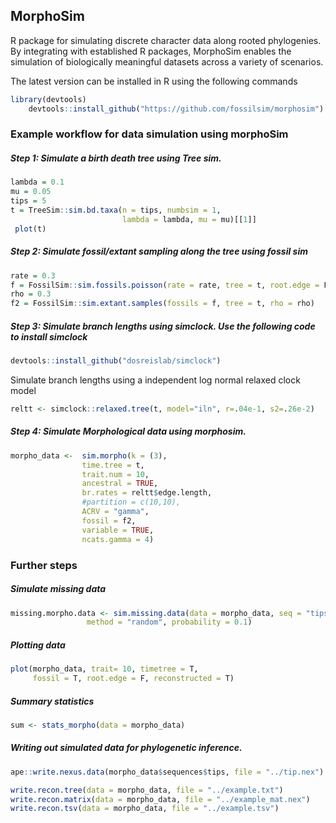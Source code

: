 ## MorphoSim 

R package for simulating discrete character data along rooted phylogenies. By integrating with established R packages, MorphoSim enables the simulation of biologically meaningful datasets across a variety of scenarios. 

The latest version  can be installed in R using the following commands

``` r   
library(devtools)
    devtools::install_github("https://github.com/fossilsim/morphosim")
```
    
### Example workflow for data simulation using morphoSim 

##### Step 1: Simulate a birth death tree using Tree sim.
```r
lambda = 0.1
mu = 0.05
tips = 5
t = TreeSim::sim.bd.taxa(n = tips, numbsim = 1, 
                         lambda = lambda, mu = mu)[[1]]
 plot(t)                        
```
                         

 ##### Step 2: Simulate fossil/extant sampling along the tree using fossil sim
 
```r
rate = 0.3
f = FossilSim::sim.fossils.poisson(rate = rate, tree = t, root.edge = F)
rho = 0.3
f2 = FossilSim::sim.extant.samples(fossils = f, tree = t, rho = rho)
```

##### Step 3: Simulate branch lengths using simclock. Use the following code to install simclock

```r
devtools::install_github("dosreislab/simclock")

```
Simulate branch lengths using a independent log normal relaxed clock model

```r
reltt <- simclock::relaxed.tree(t, model="iln", r=.04e-1, s2=.26e-2)
```

##### Step 4: Simulate Morphological data using morphosim. 

```r
morpho_data <-  sim.morpho(k = (3),
                time.tree = t,
                trait.num = 10,
                ancestral = TRUE,
                br.rates = reltt$edge.length,
                #partition = c(10,10),
                ACRV = "gamma",
                fossil = f2,
                variable = TRUE,
                ncats.gamma = 4)

```
### Further steps
##### Simulate missing data

```r
missing.morpho.data <- sim.missing.data(data = morpho_data, seq = "tips", 
                 method = "random", probability = 0.1)
```

##### Plotting data

```r
plot(morpho_data, trait= 10, timetree = T,
     fossil = T, root.edge = F, reconstructed = T)

```
##### Summary statistics

```r
sum <- stats_morpho(data = morpho_data)
```

##### Writing out simulated data for phylogenetic inference.  

```r
ape::write.nexus.data(morpho_data$sequences$tips, file = "../tip.nex")

write.recon.tree(data = morpho_data, file = "../example.txt")
write.recon.matrix(data = morpho_data, file = "../example_mat.nex")
write.recon.tsv(data = morpho_data, file = "../example.tsv")
```
